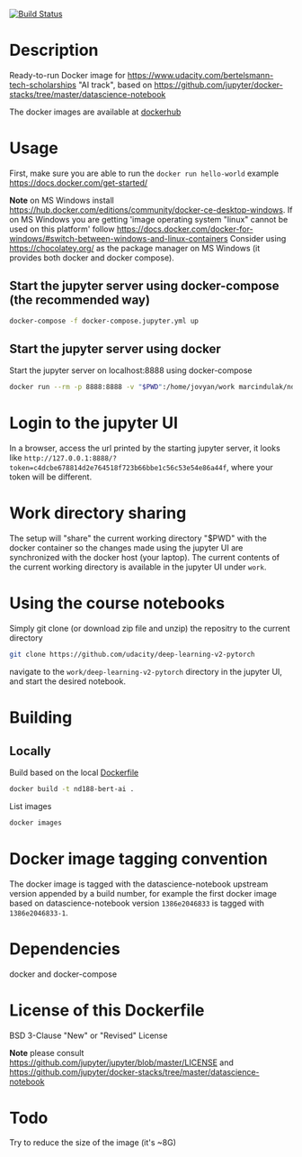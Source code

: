 [![Build Status](https://travis-ci.org/marcindulak/docker-nd188-bert-ai.svg?branch=master)](https://travis-ci.org/marcindulak/docker-nd188-bert-ai)

# Description

Ready-to-run Docker image for https://www.udacity.com/bertelsmann-tech-scholarships "AI track",
based on https://github.com/jupyter/docker-stacks/tree/master/datascience-notebook

The docker images are available at [dockerhub](https://hub.docker.com/r/marcindulak/nd188-bert-ai)


# Usage

First, make sure you are able to run the `docker run hello-world` example https://docs.docker.com/get-started/

**Note** on MS Windows install https://hub.docker.com/editions/community/docker-ce-desktop-windows.
If on MS Windows you are getting 'image operating system "linux" cannot be used on this platform'
follow https://docs.docker.com/docker-for-windows/#switch-between-windows-and-linux-containers
Consider using https://chocolatey.org/ as the package manager on MS Windows (it provides both docker and docker compose).

## Start the jupyter server using docker-compose (the recommended way)

```sh
docker-compose -f docker-compose.jupyter.yml up
```


## Start the jupyter server using docker

Start the jupyter server on localhost:8888 using docker-compose

```sh
docker run --rm -p 8888:8888 -v "$PWD":/home/jovyan/work marcindulak/nd188-bert-ai:latest
```


# Login to the jupyter UI

In a browser, access the url printed by the starting jupyter server, it looks like `http://127.0.0.1:8888/?token=c4dcbe678814d2e764518f723b66bbe1c56c53e54e86a44f`,
where your token will be different.


# Work directory sharing

The setup will "share" the current working directory "$PWD" with the docker container so the changes made using the jupyter UI
are synchronized with the docker host (your laptop).
The current contents of the current working directory is available in the jupyter UI under `work`.


# Using the course notebooks

Simply git clone (or download zip file and unzip) the repositry to the current directory

```sh
git clone https://github.com/udacity/deep-learning-v2-pytorch
```

navigate to the `work/deep-learning-v2-pytorch` directory in the jupyter UI, and start the desired notebook.


# Building

## Locally

Build based on the local [Dockerfile](Dockerfile)

```sh
docker build -t nd188-bert-ai .
```

List images

```sh
docker images
```


# Docker image tagging convention

The docker image is tagged with the datascience-notebook upstream version appended by a build number,
for example the first docker image based on datascience-notebook version `1386e2046833` is tagged with `1386e2046833-1`.


# Dependencies

docker and docker-compose


# License of this Dockerfile

BSD 3-Clause "New" or "Revised" License

**Note** please consult https://github.com/jupyter/jupyter/blob/master/LICENSE and
https://github.com/jupyter/docker-stacks/tree/master/datascience-notebook


# Todo

Try to reduce the size of the image (it's ~8G)
